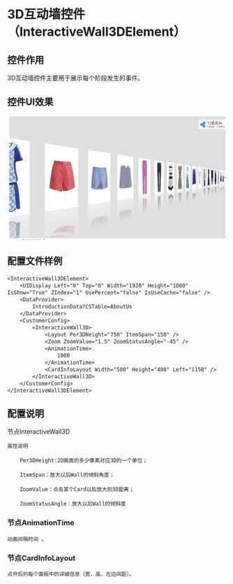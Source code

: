 # 3D互动墙控件（InteractiveWall3DElement）

## 控件作用

3D互动墙控件主要用于展示每个阶段发生的事件。


## 控件UI效果

![Placeholder](../images/InteractiveWall3DElement.png)

## 配置文件样例

```
<InteractiveWall3DElement>
	<UIDisplay Left="0" Top="0" Width="1920" Height="1080" IsShow="True" ZIndex="1" UsePercent="false" IsUseCache="false" />
	<DataProvider>
		IntroductionData?CSTable=AboutUs
	</DataProvider>
	<CustomerConfig>
		<InteractiveWall3D>
			<Layout Per3DHeight="750" ItemSpan="150" />
			<Zoom ZoomValue="1.5" ZoomStatusAngle="-45" />
			<AnimationTime>
				1000
			</AnimationTime>
			<CardInfoLayout Width="500" Height="400" Left="1158" />
		</InteractiveWall3D>
	</CustomerConfig>
</InteractiveWall3DElement>

```

## 配置说明

节点InteractiveWall3D

	属性说明

		Per3DHeight:2D画面的多少像素对应3D的一个单位；

		ItemSpan：放大以后Wall的倾斜角度；

		ZoomValue：点击某个Card以后放大的3D距离；

		ZoomStatusAngle：放大以后Wall的倾斜度

### 节点AnimationTime

	动画间隔时间 。

### 节点CardInfoLayout

	点开后的每个面板中的详细信息（宽，高，左边间距）。
